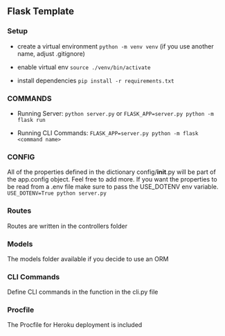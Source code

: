 ## Flask Template

### Setup

- create a virtual environment `python -m venv venv` (if you use another name, adjust .gitignore)

- enable virtual env `source ./venv/bin/activate`

- install dependencies `pip install -r requirements.txt`

### COMMANDS

- Running Server: `python server.py` or `FLASK_APP=server.py python -m flask run`

- Running CLI Commands: `FLASK_APP=server.py python -m flask <command name>`

### CONFIG

All of the properties defined in the dictionary config/__init__.py will be part of the app.config object. Feel free to add more. If you want the properties to be read from a .env file make sure to pass the USE_DOTENV env variable. `USE_DOTENV=True python server.py`

### Routes

Routes are written in the controllers folder

### Models 

The models folder available if you decide to use an ORM

### CLI Commands

Define CLI commands in the function in the cli.py file

### Procfile

The Procfile for Heroku deployment is included